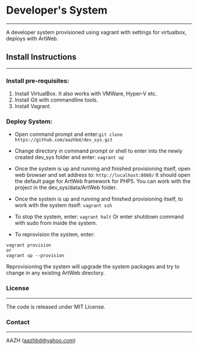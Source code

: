 # Developer's System
--------------------

A developer system provisioned using vagrant with settings for virtualbox, deploys with ArtWeb.

## Install Instructions
-----------------------

### Install pre-requisites:

1. Install VirtualBox. It also works with VMWare, Hyper-V etc.
2. Install Git with commandline tools.
3. Install Vagrant.

### Deploy System:

- Open command prompt and enter:``` git clone https://github.com/aazhbd/dev_sys.git ```

- Change directory in command prompt or shell to enter into the newly created dev_sys folder and enter: ``` vagrant up ```

- Once the system is up and running and finished provisioning itself, open web browser and set address to: ``` http://localhost:8080/ ```
It should open the default page for ArtWeb framework for PHP5. You can work with the project in the dev_sys/data/ArtWeb folder.

- Once the system is up and running and finished provisioning itself, to work with the system itself: ``` vagrant ssh ```

- To stop the system, enter: ``` vagrant halt ```
Or enter shutdown command with sudo from inside the system.

- To reprovision the system, enter:
```
vagrant provision
or
vagrant up --provision
```
Reprovisioning the system will upgrade the system packages and try to change in any existing ArtWeb directory.

### License
-----------

The code is released under MIT License.


### Contact
-----------

AAZH (aazhbd@yahoo.com)
